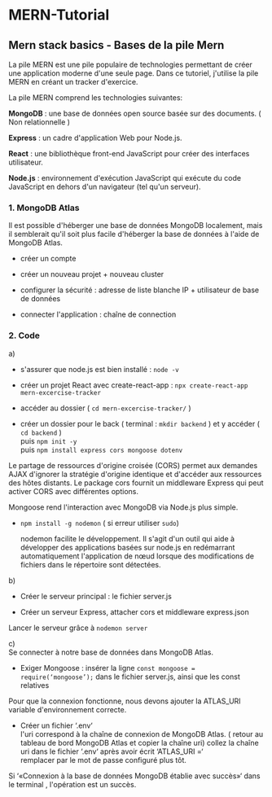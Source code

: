 # MERN-Tutorial

## Mern stack basics - Bases de la pile Mern 

La pile MERN est une pile populaire de technologies permettant de créer une application moderne d'une seule page. Dans ce tutoriel, j'utilise la pile MERN en créant un tracker d'exercice.  

La pile MERN comprend les technologies suivantes:  

**MongoDB** : une base de données open source basée sur des documents. ( Non relationnelle )  

**Express** : un cadre d'application Web pour Node.js.  

**React** : une bibliothèque front-end JavaScript pour créer des interfaces utilisateur.  

**Node.js** : environnement d'exécution JavaScript qui exécute du code JavaScript en dehors d'un navigateur (tel qu'un serveur).  


### 1. MongoDB Atlas

Il est possible d'héberger une base de données MongoDB localement, 
mais il semblerait qu'il soit plus facile d'héberger la base de données à l'aide de MongoDB Atlas.

- créer un compte  

- créer un nouveau projet + nouveau cluster  

- configurer la sécurité : adresse de liste blanche IP + utilisateur de base de données  

- connecter l'application : chaîne de connection  
  

### 2. Code

a)  
- s'assurer que node.js est bien installé : `node -v`  

- créer un projet React avec create-react-app : `npx create-react-app mern-excercise-tracker`

- accéder au dossier ( `cd mern-excercise-tracker/` ) 

- créer un dossier pour le back ( terminal : `mkdir backend` ) et y accéder ( `cd backend` )   
puis `npm init -y`  
puis `npm install express cors mongoose dotenv`
  
Le partage de ressources d'origine croisée (CORS) permet aux demandes AJAX d'ignorer la stratégie d'origine identique et d'accéder aux ressources des hôtes distants. Le package cors fournit un middleware Express qui peut activer CORS avec différentes options. 

Mongoose rend l'interaction avec MongoDB via Node.js plus simple.  

- `npm install -g nodemon`  ( si erreur utiliser `sudo`)
  
  nodemon facilite le développement. Il s'agit d'un outil qui aide à développer des applications basées sur node.js en redémarrant automatiquement l'application de nœud lorsque des modifications de fichiers dans le répertoire sont détectées.  
    
      
b)  
- Créer le serveur principal : le fichier server.js  

- Créer un serveur Express, attacher cors et middleware express.json  
  
Lancer le serveur grâce à `nodemon server`  
    
c)  
Se connecter à notre base de données dans MongoDB Atlas.  
- Exiger Mongoose : insérer la ligne `const mongoose = require(‘mongoose’);` dans le fichier server.js, ainsi que les const relatives   
  
Pour que la connexion fonctionne, nous devons ajouter la ATLAS_URI variable d'environnement correcte.  
   
- Créer un fichier ‘.env‘  
l'uri correspond à la chaîne de connexion de MongoDB Atlas. ( retour au tableau de bord MongoDB Atlas et copier la chaîne uri)
collez la chaîne uri dans le fichier ‘.env‘ après avoir écrit ‘ATLAS_URI =‘  
remplacer <password> par le mot de passe configuré plus tôt.  
  
Si ‘«Connexion à la base de données MongoDB établie avec succès»‘ dans le terminal , l'opération est un succès.
